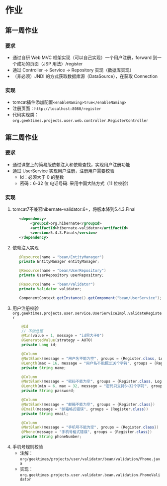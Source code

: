 # 作业

## 第一周作业

### 要求

- 通过自研 Web MVC 框架实现（可以自己实现）一个用户注册，forward 到一个成功的页面（JSP 用法）/register
- 通过 Controller -> Service -> Repository 实现（数据库实现）
- （非必须）JNDI 的方式获取数据库源（DataSource），在获取 Connection

### 实现

- tomcat插件添加配置`<enableNaming>true</enableNaming>`
- 注册页面：`http://localhost:8080/register`
- 代码实现类：`org.geektimes.projects.user.web.controller.RegisterController`


## 第二周作业

### 要求

- 通过课堂上的简易版依赖注入和依赖查找，实现用户注册功能
- 通过 UserService 实现用户注册，注册用户需要校验
  - Id：必须大于 0 的整数
  - 密码：6-32 位 电话号码: 采用中国大陆方式（11 位校验）

### 实现

1. tomcat7不兼容hibernate-validator:6+，将版本降到5.4.3.Final
    ```xml
       <dependency>
            <groupId>org.hibernate</groupId>
            <artifactId>hibernate-validator</artifactId>
            <version>5.4.3.Final</version>
       </dependency>
    ```
2. 依赖注入实现
    ```java
       @Resource(name = "bean/EntityManager")
       private EntityManager entityManager;
   
       @Resource(name = "bean/UserRepository")
       private UserRepository userRepository;
   
       @Resource(name = "bean/Validator")
       private Validator validator;
   
       ComponentContext.getInstance().getComponent("bean/UserService");
    ```
3. 用户注册校验`org.geektimes.projects.user.service.UserServiceImpl.validateRegister`
    ```java
        @Id
        // 不做处理
        @Min(value = 1, message = "id需大于0")
        @GeneratedValue(strategy = AUTO)
        private Long id;
    
        @Column
        @NotBlank(message = "用户名不能为空", groups = {Register.class, Login.class})
        @Length(max = 16, message = "用户名不能超过16个字符", groups = {Register.class, Login.class})
        private String name;
    
        @Column
        @NotBlank(message = "密码不能为空", groups = {Register.class, Login.class})
        @Length(min = 6, max = 32, message = "密码只支持6~32个字符", groups = {Register.class, Login.class})
        private String password;
    
        @Column
        @NotBlank(message = "邮箱不能为空", groups = {Register.class})
        @Email(message = "邮箱格式错误", groups = {Register.class})
        private String email;
    
        @Column
        @NotBlank(message = "手机号不能为空", groups = {Register.class})
        @Phone(message = "手机号格式错误", groups = {Register.class})
        private String phoneNumber;
    ```
4. 手机号规则校验
    - 注解：`org/geektimes/projects/user/validator/bean/validation/Phone.java`
    - 实现：`org.geektimes.projects.user.validator.bean.validation.PhoneValidator`